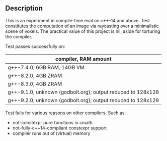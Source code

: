 Description
-----------

This is an experiment in compile-time eval on c++-14 and above. Test constitutes the computation of an image via raycasting over a minimalistic scene of voxels. The practical value of this project is nil, aside for torturing the compiler.

Test passes successfully on:

| compiler, RAM amount                                        |
|-------------------------------------------------------------|
| g++-7.4.0, 6GB RAM, 14GB VM                                 |
| g++-8.2.0, 4GB ZRAM                                         |
| g++-8.3.0, 4GB ZRAM                                         |
| g++-9.1.0, unknown (godbolt.org); output reduced to 128x128 |
| g++-9.2.0, unknown (godbolt.org); output reduced to 128x128 |

Test fails for various reasons on other compilers. Such as:

* not-constexpr pure functions in cmath
* not-fully-c++14-compliant constexpr support
* compiler runs out of (virtual) memory
